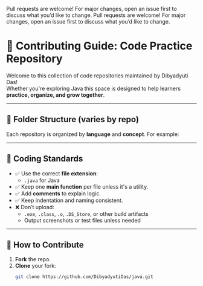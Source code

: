 Pull requests are welcome! For major changes, open an issue first to discuss what you’d like to change.
Pull requests are welcome! For major changes, open an issue first to discuss what you’d like to change.

# 🙌 Contributing Guide: Code Practice Repository

Welcome to this collection of code repositories maintained by Dibyadyuti Das!  
Whether you're exploring Java this space is designed to help learners **practice, organize, and grow together**.

---

## 📁 Folder Structure (varies by repo)

Each repository is organized by **language** and **concept**. For example:


---

## 🧾 Coding Standards

- ✅ Use the correct **file extension**:
  - `.java` for Java
- ✅ Keep one **main function** per file unless it's a utility.
- ✅ Add **comments** to explain logic.
- ✅ Keep indentation and naming consistent.
- ❌ Don’t upload:
  - `.exe`, `.class`, `.o`, `.DS_Store`, or other build artifacts
  - Output screenshots or test files unless needed

---

## 🔁 How to Contribute

1. **Fork** the repo.
2. **Clone** your fork:
   ```bash
   git clone https://github.com/DibyadyutiDas/java.git
